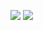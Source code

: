 ![](https://github-readme-stats.vercel.app/api?username=persilee&show_icons=true&hide=contribs) ![](https://github-readme-stats.vercel.app/api/top-langs/?username=persilee&layout=compact)
